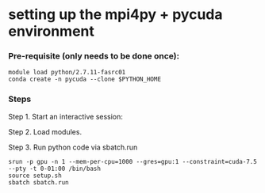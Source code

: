 # setting up the mpi4py + pycuda environment

### Pre-requisite (only needs to be done once): 
```
module load python/2.7.11-fasrc01
conda create -n pycuda --clone $PYTHON_HOME
```

### Steps

Step 1. Start an interactive session:

Step 2. Load modules.

Step 3. Run python code via sbatch.run

```
srun -p gpu -n 1 --mem-per-cpu=1000 --gres=gpu:1 --constraint=cuda-7.5 --pty -t 0-01:00 /bin/bash
source setup.sh
sbatch sbatch.run
```
